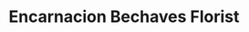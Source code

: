 ---
title: "Encarnacion Bechaves Florist"
url: /manila/encarnacion-bechaves-florist/
shop: Blumen
---